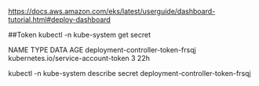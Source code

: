 https://docs.aws.amazon.com/eks/latest/userguide/dashboard-tutorial.html#deploy-dashboard


##Token
kubectl -n kube-system get secret


NAME                                     TYPE                                  DATA      AGE
deployment-controller-token-frsqj        kubernetes.io/service-account-token   3         22h


kubectl -n kube-system describe secret deployment-controller-token-frsqj

